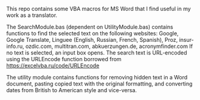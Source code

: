 This repo contains some VBA macros for MS Word that I find useful in my work as a translator.

The SearchModule.bas (dependent on UtilityModule.bas) contains functions to find the selected text on the following websites:
Google, Google Translate, Linguee (English, Russian, French, Spanish), Proz, insur-info.ru, ozdic.com, multitran.com, abkuerzungen.de, acronymfinder.com
If no text is selected, an input box opens. The search text is URL-encoded using the URLEncode function borrowed from https://excelvba.ru/code/URLEncode

The utility module contains functions for removing hidden text in a Word document, pasting copied text with the original formatting, and converting dates from British to American style and vice-versa.
